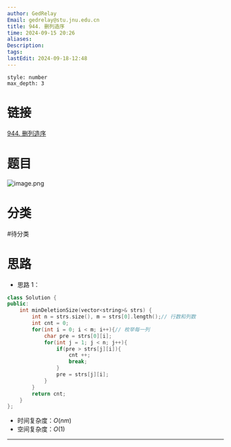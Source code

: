 ```yaml
---
author: GedRelay
Email: gedrelay@stu.jnu.edu.cn
title: 944. 删列造序
time: 2024-09-15 20:26
aliases: 
Description: 
tags: 
lastEdit: 2024-09-18-12:48
---
```


```toc
style: number
max_depth: 3
```

# 链接
[944. 删列造序](https://leetcode.cn/problems/delete-columns-to-make-sorted/) 

# 题目
![image.png](https://ged-pic-bed.oss-cn-guangzhou.aliyuncs.com/img/202409152026410.png)


# 分类
#待分类

# 思路
- 思路 1：


```cpp
class Solution {
public:
    int minDeletionSize(vector<string>& strs) {
        int n = strs.size(), m = strs[0].length();// 行数和列数
        int cnt = 0;
        for(int i = 0; i < m; i++){// 枚举每一列
            char pre = strs[0][i];
            for(int j = 1; j < n; j++){
                if(pre > strs[j][i]){
                    cnt ++;
                    break;
                }
                pre = strs[j][i];
            }
        }
        return cnt;
    }
};
```


- 时间复杂度：${O\left( nm \right)  }$ 
- 空间复杂度：${O\left( 1 \right)  }$ 


---

